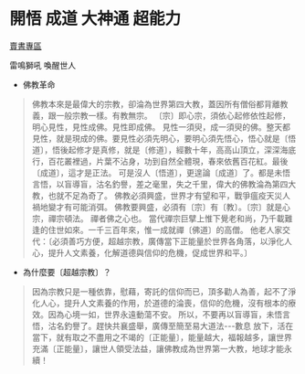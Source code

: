 # 開悟 成道 大神通 超能力

[賣書專區](賣書專區.md)

雷鳴獅吼 喚醒世人

* 佛教革命
> 佛教本來是最偉大的宗教，卻淪為世界第四大教，蓋因所有僧俗都背離教義，跟一般宗教一樣。有教無宗。
  〔宗〕即心宗，須依心起修依性起修，明心見性，見性成佛。見性即成佛。
  見性一須臾，成一須臾的佛。整天都見性，就是現成的佛。要見性必須先明心，要明心須先悟心，悟心就是〔悟道〕，悟後起修才是真修，就是〔修道〕，經數十年，高高山頂立，深深海底行，百花叢裡過，片葉不沾身，功到自然全體現，春來依舊百花紅。最後〔成道〕，這才是正法。
  可是沒人〔悟道〕，更遑論〔成道〕了。都是未悟言悟，以盲導盲，沽名釣譽，差之毫里，失之千里，偉大的佛教淪為第四大教，也就不足為奇了。
  佛教必須興盛，世界才有望和平，戰爭瘟疫天災人禍地變才有可能消弭。
  佛教要興盛，必須有〔宗〕有〔教〕。〔宗〕就是心宗，禪宗頓法。
  禪者佛之心也。
  當代禪宗巨擘上惟下覺老和尚，乃千載難逢的住世如來。一千三百年來，惟一成就禪〔佛道〕的高僧。 他老人家交代：〔必須善巧方便，超越宗教，廣傳當下正能量於世界各角落，以淨化人心，提升人文素養，化解道德與信仰的危機，促成世界和平。〕

* 為什麼要〔超越宗教〕？
> 因為宗教只是一種依靠，慰藉，寄託的信仰而已，頂多勸人為善，起不了淨化人心，提升人文素養的作用，於道德的淪喪，信仰的危機，沒有根本的療效。因為心境一如，世界永遠動蕩不安。
  所以，不要再以盲導盲，未悟言悟，沽名釣譽了。趕快共襄盛舉，廣傳至簡至易大道法---數息 放下，活在當下，就有取之不盡用之不竭的〔正能量〕，能量越大，福報越多，讓世界充滿〔正能量〕，讓世人領受法益，讓佛教成為世界第一大教，地球才能永續！
